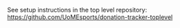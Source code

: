 See setup instructions in the top level repository: https://github.com/UoMEsports/donation-tracker-toplevel
